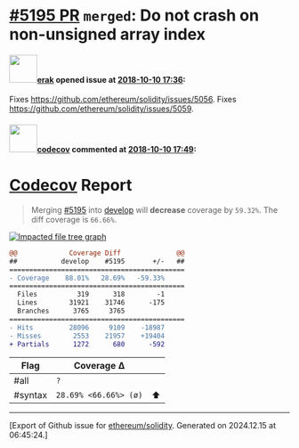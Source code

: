 # [\#5195 PR](https://github.com/ethereum/solidity/pull/5195) `merged`: Do not crash on non-unsigned array index

#### <img src="https://avatars.githubusercontent.com/u/20012009?u=61e903cf16bc5f3353db1d571401e2e71b6f61ed&v=4" width="50">[erak](https://github.com/erak) opened issue at [2018-10-10 17:36](https://github.com/ethereum/solidity/pull/5195):

Fixes https://github.com/ethereum/solidity/issues/5056.
Fixes https://github.com/ethereum/solidity/issues/5059.

#### <img src="https://avatars.githubusercontent.com/in/254?v=4" width="50">[codecov](https://github.com/apps/codecov) commented at [2018-10-10 17:49](https://github.com/ethereum/solidity/pull/5195#issuecomment-428667193):

# [Codecov](https://codecov.io/gh/ethereum/solidity/pull/5195?src=pr&el=h1) Report
> Merging [#5195](https://codecov.io/gh/ethereum/solidity/pull/5195?src=pr&el=desc) into [develop](https://codecov.io/gh/ethereum/solidity/commit/dd4acda73a38ff83ab520e05b552012c324998d5?src=pr&el=desc) will **decrease** coverage by `59.32%`.
> The diff coverage is `66.66%`.

[![Impacted file tree graph](https://codecov.io/gh/ethereum/solidity/pull/5195/graphs/tree.svg?width=650&token=87PGzVEwU0&height=150&src=pr)](https://codecov.io/gh/ethereum/solidity/pull/5195?src=pr&el=tree)

```diff
@@             Coverage Diff              @@
##           develop    #5195       +/-   ##
============================================
- Coverage    88.01%   28.69%   -59.33%     
============================================
  Files          319      318        -1     
  Lines        31921    31746      -175     
  Branches      3765     3765               
============================================
- Hits         28096     9109    -18987     
- Misses        2553    21957    +19404     
+ Partials      1272      680      -592
```

| Flag | Coverage Δ | |
|---|---|---|
| #all | `?` | |
| #syntax | `28.69% <66.66%> (ø)` | :arrow_up: |


-------------------------------------------------------------------------------



[Export of Github issue for [ethereum/solidity](https://github.com/ethereum/solidity). Generated on 2024.12.15 at 06:45:24.]
